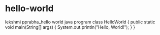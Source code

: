 # hello-world
lekshmi pprabha_hello world java program
class HelloWorld {
    public static void main(String[] args) {
        System.out.println("Hello, World!"); 
    }
}
